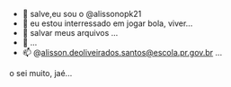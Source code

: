 - 👋 salve,eu sou o @alissonopk21
- 👀 eu estou interressado em jogar bola, viver...
- 🌱 salvar meus arquivos ...
- 💞️ ...
- 📫 @alisson.deoliveirados.santos@escola.pr.gov.br ...

<!---
alissonopk21/alissonopk21 is a ✨ special ✨ repository because its `README.md` (this file) appears on your GitHub profile.
You can click the Preview link to take a look at your changes.
--->
o sei muito, jaé...
